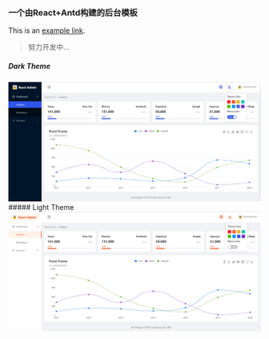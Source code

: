 ### 一个由React+Antd构建的后台模板
This is an [example link](http://react.zhanwei.xyz/ "React Admin"). 
> 努力开发中...

##### Dark Theme
<img src="./public/img/dark.png"/>
##### Light Theme
<img src="./public/img/light.png"/>